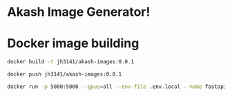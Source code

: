 # Akash Image Generator!


# Docker image building

```bash
docker build -t jh3141/akash-images:0.0.1

docker push jh3141/akash-images:0.0.1
```

```bash
docker run -p 5000:5000 --gpus=all --env-file .env.local --name fastapi jh3141/akash-images:0.0.1
```
